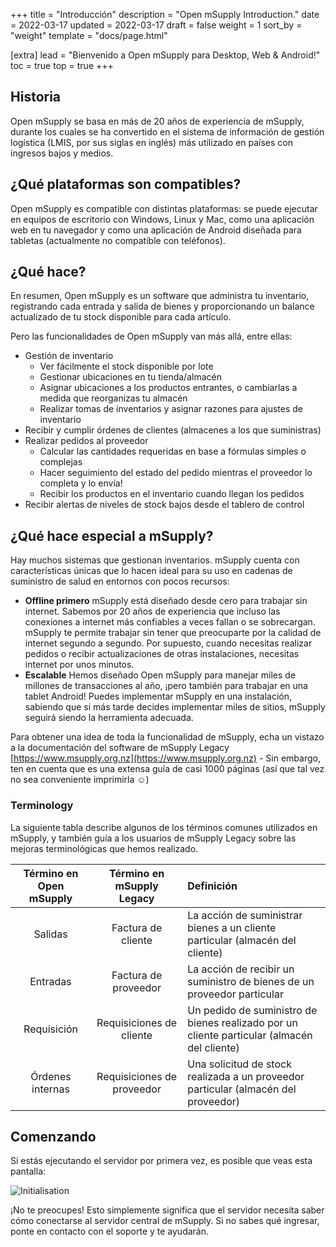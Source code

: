 +++
title = "Introducción"
description = "Open mSupply Introduction."
date = 2022-03-17
updated = 2022-03-17
draft = false
weight = 1
sort_by = "weight"
template = "docs/page.html"

[extra]
lead = "Bienvenido a Open mSupply para Desktop, Web & Android!"
toc = true
top = true
+++

## Historia

Open mSupply se basa en más de 20 años de experiencia de mSupply, durante los cuales se ha convertido en el sistema de información de gestión logística (LMIS, por sus siglas en inglés) más utilizado en países con ingresos bajos y medios.

## ¿Qué plataformas son compatibles?

Open mSupply es compatible con distintas plataformas: se puede ejecutar en equipos de escritorio con Windows, Linux y Mac, como una aplicación web en tu navegador y como una aplicación de Android diseñada para tabletas (actualmente no compatible con teléfonos).

## ¿Qué hace?

En resumen, Open mSupply es un software que administra tu inventario, registrando cada entrada y salida de bienes y proporcionando un balance actualizado de tu stock disponible para cada artículo.

Pero las funcionalidades de Open mSupply van más allá, entre ellas:

- Gestión de inventario
  - Ver fácilmente el stock disponible por lote
  - Gestionar ubicaciones en tu tienda/almacén
  - Asignar ubicaciones a los productos entrantes, o cambiarlas a medida que reorganizas tu almacén
  - Realizar tomas de inventarios y asignar razones para ajustes de inventario
- Recibir y cumplir órdenes de clientes (almacenes a los que suministras)
- Realizar pedidos al proveedor
  - Calcular las cantidades requeridas en base a fórmulas simples o complejas
  - Hacer seguimiento del estado del pedido mientras el proveedor lo completa y lo envía!
  - Recibir los productos en el inventario cuando llegan los pedidos
- Recibir alertas de niveles de stock bajos desde el tablero de control

## ¿Qué hace especial a mSupply?

Hay muchos sistemas que gestionan inventarios. mSupply cuenta con características únicas que lo hacen ideal para su uso en cadenas de suministro de salud en entornos con pocos recursos:

- **Offline primero** mSupply está diseñado desde cero para trabajar sin internet. Sabemos por 20 años de experiencia que incluso las conexiones a internet más confiables a veces fallan o se sobrecargan. mSupply te permite trabajar sin tener que preocuparte por la calidad de internet segundo a segundo. Por supuesto, cuando necesitas realizar pedidos o recibir actualizaciones de otras instalaciones, necesitas internet por unos minutos.
- **Escalable** Hemos diseñado Open mSupply para manejar miles de millones de transacciones al año, ¡pero también para trabajar en una tablet Android! Puedes implementar mSupply en una instalación, sabiendo que si más tarde decides implementar miles de sitios, mSupply seguirá siendo la herramienta adecuada.

Para obtener una idea de toda la funcionalidad de mSupply, echa un vistazo a la documentación del software de mSupply Legacy [https://www.msupply.org.nz](https://www.msupply.org.nz) - Sin embargo, ten en cuenta que es una extensa guía de casi 1000 páginas (así que tal vez no sea conveniente imprimirla ☺️)

### Terminology

La siguiente tabla describe algunos de los términos comunes utilizados en mSupply, y también guía a los usuarios de mSupply Legacy sobre las mejoras terminológicas que hemos realizado.

| Término en Open mSupply  |  Término en mSupply Legacy  | Definición                                                            |
| :---------------: | :-------------------: | :--------------------------------------------------------------------- |
| Salidas|   Factura de cliente   | La acción de suministrar bienes a un cliente particular (almacén del cliente) |
| Entradas|   Factura de proveedor    | La acción de recibir un suministro de bienes de un proveedor particular        |
|    Requisición    | Requisiciones de cliente | Un pedido de suministro de bienes realizado por un cliente particular (almacén del cliente) |
|  Órdenes internas | Requisiciones de proveedor | Una solicitud de stock realizada a un proveedor particular (almacén del proveedor)        |

## Comenzando

Si estás ejecutando el servidor por primera vez, es posible que veas esta pantalla:

![Initialisation](/docs/introduction/images/initialisation.png)

¡No te preocupes! Esto simplemente significa que el servidor necesita saber cómo conectarse al servidor central de mSupply. Si no sabes qué ingresar, ponte en contacto con el soporte y te ayudarán.